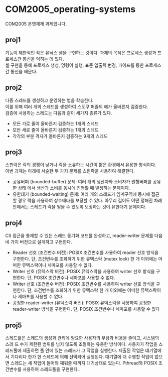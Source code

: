 # COM2005_operating-systems
COM2005 운영체제 과제입니다.

## proj1
기능이 제한적인 작은 유닉스 셸을 구현하는 것이다. 
과제의 목적은 프로세스 생성과 프로세스간 통신을 익히는 데 있다. <br/>
셸 구현을 통해 프로세스 생성, 명령어 실행, 표준 입출력 변경, 파이프를 통한 프로세스간 통신을 배운다.


## proj2 
다중 스레드를 생성하고 운영하는 법을 학습한다. <br/>
이를 위해 여러 개의 스레드를 생성하여 스도쿠 퍼즐의 해가 올바른지 검증한다. <br/>
검증에 사용하는 스레드는 다음과 같이 세가지 종류가 있다.
- 모든 가로 줄이 올바른지 검증하는 1개의 스레드
- 모든 세로 줄이 올바른지 검증하는 1개의 스레드
- 각각의 부분 격자가 올바른지 검증하는 9개의 스레드

## proj3
스핀락은 락의 경쟁이 낮거나 락을 소유하는 시간이 짧은 환경에서 유용한 방식이다. <br/>
이번 과제는 아래에 서술한 두 가지 문제를 스핀락을 사용하여 해결한다. <br/>
- 공유버퍼 (bounded-buffer) 문제: 여러 개의 생산자와 소비자가 원형버퍼를 공유한 상태
에서 생산과 소비를 동시에 진행할 때 발생하는 문제이다.
- 유한대기 (bounded-waiting) 문제: 여러 개의 스레드가 임계구역에 동시에 접근할 경우
락을 사용하여 상호배타를 보장할 수 있다. 아무리 길어도 어떤 정해진 차례 안에서는 스레드가 락을
얻을 수 있도록 보장하는 것이 유한대기 문제이다.

## proj4 
CS 접근을 통제할 수 있는 스레드 동기화 코드를 완성하고,
reader-writer 문제를 다음 네 가지 버전으로 설계하고 구현한다. <br/>
- Reader 선호 (조건변수 버전): POSIX 조건변수를 사용하여 reader 선호 방식을 구현한다.
단, 조건변수를 조회하기 위한 뮤텍스락 (mutex lock) 한 개 이외에는 어떠한 뮤텍스락이나
세마포를 사용할 수 없다.
- Writer 선호 (뮤텍스락 버전): POSIX 뮤텍스락을 사용하여 writer 선호 방식을 구현한다.
단, POSIX 조건변수나 세마포를 사용할 수 없다.
- Writer 선호 (조건변수 버전): POSIX 조건변수를 사용하여 writer 선호 방식을 구현한다.
단, 조건변수를 조회하기 위한 뮤텍스락 한 개 이외에는 어떠한 뮤텍스락이나 세마포를
사용할 수 없다.
- 공정한 reader-writer (뮤텍스락 버전): POSIX 뮤텍스락을 사용하여 공정한 reader-writer
방식을 구현한다. 단, POSIX 조건변수나 세마포를 사용할 수 없다

## proj5 
스레드풀은 스레드의 생성과 관리에 필요한 사용자의 부담과 비용을 줄이고, 시스템의 스레
드 수가 제한된 범위를 넘지 않도록 조절하는 유용한 방식이다. 사용자가 작업을 스레드풀에
제출하면 풀 안에 있는 스레드가 그 작업을 실행한다. 제출된 작업은 대기열에서 기다리다 한가
한 스레드에 의해 선택되어 실행된다. 대기열에 더 수행할 작업이 없으면 스레드는 새 작업이
들어와 깨워줄 때까지 대기상태로 있는다. Pthread와 POSIX 조건변수를 사용하여
스레드풀을 구현한다.

